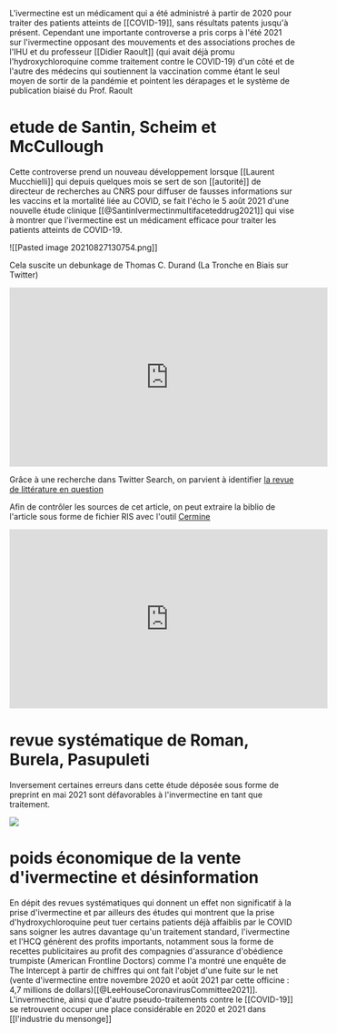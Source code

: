 L'ivermectine est un médicament qui a été administré à partir de 2020 pour traiter des patients atteints de [[COVID-19]], sans résultats patents jusqu'à présent. 
Cependant une importante controverse a pris corps à l'été 2021 sur l'ivermectine opposant des mouvements et des associations proches de l'IHU et du professeur [[Didier Raoult]] (qui avait déjà promu l'hydroxychloroquine comme traitement contre le COVID-19) d'un côté et de l'autre des médecins qui soutiennent la vaccination comme étant le seul moyen de sortir de la pandémie et pointent les dérapages et le système de publication biaisé du Prof. Raoult

# etude de Santin, Scheim et McCullough

Cette controverse prend un nouveau développement lorsque [[Laurent Mucchielli]] qui depuis quelques mois se sert de son [[autorité]] de directeur de recherches au CNRS pour diffuser de fausses informations sur les vaccins et la mortalité liée au COVID, se fait l'écho le 5 août 2021 d'une nouvelle étude clinique [[@SantinIvermectinmultifaceteddrug2021]] qui vise à montrer que l'ivermectine est un médicament efficace pour traiter les patients atteints de COVID-19. 

![[Pasted image 20210827130754.png]]

Cela suscite un debunkage de Thomas C. Durand (La Tronche en Biais sur Twitter)

<iframe width="560" height="315" src="https://www.youtube.com/embed/jIFPEauoEPs?controls=0&amp;start=2844" title="YouTube video player" frameborder="0" allow="accelerometer; autoplay; clipboard-write; encrypted-media; gyroscope; picture-in-picture" allowfullscreen></iframe>

Grâce à une recherche dans Twitter Search, on parvient à identifier [la revue de littérature en question](https://www-sciencedirect-com.passerelle.univ-rennes1.fr/science/article/pii/S2052297521000883)

Afin de contrôler les sources de cet article, on peut extraire la biblio de l'article sous forme de fichier RIS avec l'outil [Cermine](https://cermine.ceon.pl)



<iframe width="560" height="315" src="https://www.youtube.com/embed/K60XTBQpbpY" title="YouTube video player" frameborder="0" allow="accelerometer; autoplay; clipboard-write; encrypted-media; gyroscope; picture-in-picture" allowfullscreen></iframe>

# revue systématique de Roman, Burela, Pasupuleti

Inversement certaines erreurs dans cette étude déposée sous forme de preprint en mai 2021 sont défavorables à l'invermectine en tant que traitement. 

![](ivermectin_preprint.png)

# poids économique de la vente d'ivermectine et désinformation

En dépit des revues systématiques qui donnent un effet non significatif à la prise d'ivermectine et par ailleurs des études qui montrent que la prise d'hydroxychloroquine peut tuer certains patients déjà affaiblis par le COVID sans soigner les autres davantage qu'un traitement standard, l'ivermectine et l'HCQ génèrent des profits importants, notamment sous la forme de recettes publicitaires au profit des compagnies d'assurance d'obédience trumpiste (American Frontline Doctors) comme l'a montré une enquête de The Intercept à partir de chiffres qui ont fait l'objet d'une fuite sur le net (vente d'ivermectine entre novembre 2020 et août 2021 par cette officine : 4,7 millions de dollars)[[@LeeHouseCoronavirusCommittee2021]]. L'invermectine, ainsi que d'autre pseudo-traitements contre le [[COVID-19]] se retrouvent occuper une place considérable en 2020 et 2021 dans [[l'industrie du mensonge]]